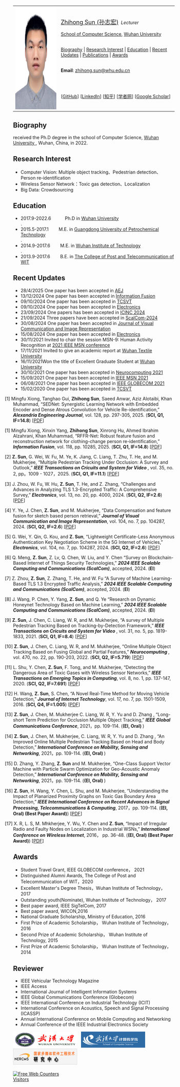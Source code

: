 

<a id="home" class="anchor"></a>
<div id="container"> 
<div class="container"> 

<table class="imgtable"><tr><td>
<a href="./"><img src="/szh91.jpg" alt="" height="320x" width="270x"  /></a></td>
<td align="left"><p><a href="./"><font size="4">Zhihong Sun (孙志宏)</font></a>&nbsp;
<i>  Lecturer</i>
<br /><br />
<a href="http://cs.whu.edu.cn/aspx/enmain/">School of Computer Science</a>,
<a href="https://www.whu.edu.cn/">Wuhan University</a><br />
<br />

 <A HREF="#Biography">Biography</A> |
 <A HREF="#Interest">Research Interest</A> | 
 <A HREF="#Education">Education</A> | 
 <A HREF="#Recent Updates">Recent Updates</A> | 
 <A HREF="#Publications">Publications</A> | 
 <A HREF="#Awards">Awards</A> 
<br /> <br />

 
 <b>Email</b>: <u><a href="mailto:zhihong.sun@whu.edu.cn?subject=ccc&body=xxx%0d%0ayyy">zhihong.sun@whu.edu.cn</a></u>

 <br /><br />
  
[<a href="https://github.com/szh91" target="_blank">GitHub</a>]
[<a href="https://www.linkedin.com/in/zhihong-sun-1a9172136/" target="_blank">LinkedIn</a>]
[<a href="https://www.zhihu.com/people/sun-zhi-hong-49" target="_blank"><font style="font-family:Microsoft YaHei">知乎</font></a>]
[<a href="http://www.scholat.com/sunzhihong" target="_blank"><font style="font-family:Microsoft YaHei">学者网</font></a>]
[<a href="https://scholar.google.com/citations?user=ob-hCkgAAAAJ&hl=zh-CN1" target="_blank">Google Scholar</a>]</p>
</td></tr></table>

<A NAME="Biography"><h2>Biography</h2></A>
received the Ph.D degree in the school of Computer Science, <a href="https://www.whu.edu.cn/">Wuhan University </a>, Wuhan, China, in 2022. 

<A NAME="Interest"><h2>Research Interest</h2></A>
<ul>
<li> Computer Vision: Multiple object tracking、Pedestrian detection、Person re-identification</li>
<li> Wireless Sensor Network：Toxic gas detection、Localization</li>
<li> Big Data: Crowdsourcing</li>
</ul>

<A NAME="Education"><h2>Education</h2></A>
<ul>
<li>2017.9-2022.6 &nbsp;&nbsp;&nbsp;&nbsp;&nbsp;&nbsp;&nbsp;&nbsp;&nbsp; Ph.D in <a href="https://www.whu.edu.cn/">Wuhan University</a></li>. 
 
<Li>2015.5-2017.1 &nbsp;&nbsp;&nbsp;&nbsp;&nbsp;&nbsp; M.E. in <a href="http://www.gdupt.edu.cn/">Guangdong University of Petrochemical Technology</a></li>.
 
<li>2014.9-2017.6 &nbsp;&nbsp;&nbsp;&nbsp;&nbsp;&nbsp; M.E. in <a href="https://www.wit.edu.cn/">Wuhan Institute of Technology</a></li>. 
 
<li>2013.9-2017.6 &nbsp;&nbsp;&nbsp;&nbsp;&nbsp;&nbsp; B.E. in <a href="http://www.witpt.edu.cn/">The College of Post and Telecommunication of WIT</a></li>
</ul>

<A NAME="Recent Updates"><h2>Recent Updates</h2></A>
<ul>
  <Li>28/4/2025 One paper has been accepted in <a href="https://www.sciencedirect.com/journal/alexandria-engineering-journal"> AEJ</a></Li> 
   <Li>13/12/2024 One paper has been accepted in <a href="https://www.sciencedirect.com/journal/information-fusion"> Information Fusion</a></Li> 
  <Li>09/10/2024 One paper has been accepted in <a href="https://ieeexplore.ieee.org/xpl/RecentIssue.jsp?punumber=76"> TCSVT</a></Li> 
 <Li>09/10/2024 One paper has been accepted in <a href="https://www.mdpi.com/journal/electronics/about"> Electronics</a></Li> 
 <Li>23/09/2024 One papers has been accepted in <a href="https://www.conf-inc.org/"> ICINC 2024</a></Li> 
<Li>21/09/2024 Three papers have been accepted in <a href="https://www.ieee-smart-world.org/2024/scalcom/"> ScalCom-2024</a></Li> 
<Li>30/08/2024 One paper has been accepted in <a href="https://www.sciencedirect.com/journal/journal-of-visual-communication-and-image-representation"> Journal of Visual Communication and Image Representation </a></Li>
<Li>15/08/2024 One paper has been accepted in <a href="https://www.mdpi.com/journal/electronics/about"> Electronics</a></Li> 
<Li>30/11/2021 Invited to chair the session MSN-9: Human Activity Recognition at  <a href="https://ieee-msn.org/2021/files/booklet.pdf"> 2021 IEEE MSN conference </a></Li>
<Li>17/11/2021 Invited to give an academic report at <a href="https://csai.wtu.edu.cn/info/1146/1929.htm"> Wuhan Textile University   </a></Li>
<Li>16/11/2021Won the title of Excellent Graduate Student at <a href="http://cs.whu.edu.cn/news_show.aspx?id=1615">  Wuhan University  </a></Li>
<Li>30/10/2021 One paper has been accepted in  <a href="https://www.journals.elsevier.com/neurocomputing"> Neurocomputing 2021</a></Li>
<Li>15/09/2021 One paper has been accepted in  <a href="https://ieee-msn.org/2021/"> IEEE MSN 2021</a></Li>
<li>06/08/2021 One paper has been accepted in  <a href="https://globecom2021.ieee-globecom.org/?_ga=2.131782856.653367360.1636077973-1461646020.1626138744"> IEEE GLOBECOM 2021 </a> </li>
 <li>15/02/2020 One paper has been accepted in  <a href="https://ieeexplore.ieee.org/xpl/RecentIssue.jsp?punumber=76"> TCSVT</a></Li> 
</ul>
 

<p style="text-indent: -1.6rem;margin-left: 0rem;">
<span>[1] Mingfu Xiong, Tanghao Gui, <b>Zhihong Sun</b>, Saeed Anwar, Aziz Alotaibi,  Khan Muhammad, “SEDNet: Synergistic Learning Network with Embedded Encoder and  Dense Atrous Convolution for Vehicle Re-identification,” 
<b><i>Alexandria Engineering Journal</i></b>, 
vol. 128, pp. 297-305, 2025. 
(<b>SCI, Q1, IF=14.8</b>)
[<a href= "[https://www.sciencedirect.com/science/article/abs/pii/S1566253524006638](https://pdf.sciencedirectassets.com/270704/1-s2.0-S1110016825X00132/1-s2.0-S1110016825006064/main.pdf?X-Amz-Security-Token=IQoJb3JpZ2luX2VjEBwaCXVzLWVhc3QtMSJGMEQCIE2HeqW0gYT00Sp%2F3H4ergnP93eEKX3CoFsyhwBy19S%2FAiBFLq9aTAVzoXXJ96b45fZlRFdxZ%2B3Af%2BnU80ru5oSAWyqzBQhEEAUaDDA1OTAwMzU0Njg2NSIMI49OEqTIEyAmNEJSKpAFiS7Syeib3M1tnc6PORYJL9yX8OOfJdBGpYp%2FLU%2BwMhujK%2BX5fAa3gkT0AqeBjy3iyGBgg6oamC3wWVpuGaAyeEvqc2bGTYHb91q1ObrXy2xej3NhOOGHcD%2FDs2XLNMoulDApCtTDoufH%2BOp9ccbjS0DD5BxQADDFjfUF%2BVvhYpjuC7lOH%2BXwMh4PdKdejiMwigU8owcAUYA4QsdruPXKdk32e8ATf0nmcjkjcmwsbu%2Fmct0pNRvfCZOK23SF83ij2KVUWVVr%2FRt0cqFIzYQYv%2Bw1TYo%2FXpOZM8XfimkVEEw7UH2k3Pub%2BemJ1pHIVLRAlQylXP9422iYwvlOQR0USgeB2eQjWDjLvnHcjPu4ciVXZiQW7TCCL%2B72bgLJkz8C4W7cknpL2LWM%2Bcytt318qcowab%2FFrrgPXVqwATxYdj6VnPI9EZpMYJchrKHpqc4DQw2d09AfIiz1RxwYx47xV53xblMaMaD7zxwiW%2Bm5QTi0dF3xKrCps9M%2BGyZF6Yu89flHm6z2cXe3TRj%2Fx14PsUa5WjN7UTmXlJ%2Fz3uNS%2BBK5ZYLCt3wFstusUyn5jPWg3V9EiVdYH%2FfkwENkqBTfC%2FTMUT5oKlUXx%2Bla5GG8Il5BGDN7eZCn43ouop7N1mc7caN%2BekWZbB7%2BlT6Cn1%2FgNM4hBMvXq96JjNcf03LHtVt%2FuL1GR1Hl5JMJ59xlDZAXA%2BUcwziBeBXB%2BDp0X1Oci3ENTSnGS78ds2aWl5od969oBhR9lE%2FGKbzwdnNEQWTK5g4iNgLRsYMIEz5K5ufM101YeaLPZjJNzp5qnVDZUMQkWMaYdMrQGnQq4VEF2dVGCaaOMxAdlzdR%2F30pwAegN0Cc5BBman%2BihVk5vU%2F4UL8wq8yNxAY6sgGuBOf5FeZqbJX4YbQFEghx1eJJCkYN5i%2ByeIGAdgbYLYXZMY7iQD9bt2T5ieQuFKWFbIxeainir%2BXIbXxrveeTEumZEQbSkZnCH90%2FlmVIMnzidxo9%2B2HytQ2YQReH0geRfP8FGEDMNWPFHpgct3%2FRSm9d%2FLF1GJO0T0qopLoKJQvhyUQg2Q2R89Cf2M6uCtqenhqOo2oVFLEMlEqRhBR0SdeU82gfb%2F5vjmCYZOgqXecS&X-Amz-Algorithm=AWS4-HMAC-SHA256&X-Amz-Date=20250725T115507Z&X-Amz-SignedHeaders=host&X-Amz-Expires=300&X-Amz-Credential=ASIAQ3PHCVTYWYA3V6PO%2F20250725%2Fus-east-1%2Fs3%2Faws4_request&X-Amz-Signature=362acb6c1adba04a59973069b2a0534c918212214c71e63ec03009de316ece20&hash=6733bc6b65b2dfc5c86606eb25bad5decd8715d2a09b6c56e4003871e6443c34&host=68042c943591013ac2b2430a89b270f6af2c76d8dfd086a07176afe7c76c2c61&pii=S1110016825006064&tid=spdf-adffd7b8-58dd-459f-afca-479bb1e85709&sid=1d1d8b4a894a034eb23b69e1ae3b311c6c69gxrqb&type=client&tsoh=d3d3LnNjaWVuY2VkaXJlY3QuY29t&rh=d3d3LnNjaWVuY2VkaXJlY3QuY29t&ua=050f5d56510254545700&rr=964b776c9f0a6ae9&cc=cn)">PDF</a>]
</span>
</p>


<p style="text-indent: -1.6rem;margin-left: 0rem;">
<span>[1] Mingfu Xiong, Xinxin Yang, <b>Zhihong Sun</b>, Xinrong Hu, Ahmed Ibrahim Alzahrani, Khan Muhammad, “RFFR-Net: Robust feature fusion and reconstruction network for clothing-change person re-identification,” 
<b><i>Information Fusion</i></b>, 
vol. 118, pp. 10285, 2025. 
(<b>SCI, Q1, IF=14.8</b>)
[<a href= "[https://www.sciencedirect.com/science/article/abs/pii/S1566253524006638](https://pdf.sciencedirectassets.com/272144/1-s2.0-S1566253525X00026/1-s2.0-S1566253524006638/main.pdf?X-Amz-Security-Token=IQoJb3JpZ2luX2VjEBsaCXVzLWVhc3QtMSJHMEUCIQCft0I6A%2FsGvLImJc6WHpgU0ke1BWpiovG8v6uLGPyG3gIgJTuFnmxYDTJ5w5NqWF1CQQznITOyIonGLHLWALBdpS8qsgUIRBAFGgwwNTkwMDM1NDY4NjUiDK3mE4KTgU0efnsmsyqPBYMg4wPd%2BR0zzzVn1DsJ4mJEKcDPVWAAJfdBnZ73Y5gzVZEZfme3x2H%2FuSpxsKAn%2Fa70o3uT9V%2FPDLxdjn0CD7FHLT3p22vFNvYiXLS%2B4X1zarwehoSC1iiH5uBcTGuj3Ois4mVCyNNUuocRJvwEkJeF8bt7QOkFkf%2BanZuYfLHWmtd1nk6utDI1WoW5cu%2FD1wz5MX9uCO%2By5WwfIZRAut1HvuG1UvJgKxJ3G96%2BGk42EeaiZmTYcgL8mLDsCwUE0bZOH4vn9wtFk5nDh3PzPUsNffyKD%2BogIcvrfnvuCXpMrLp1aYWWL%2By3jnHSOMY3UAXv2f5EvmHG81upOSY7nXCQ0GE6fJ5lqx%2FGLdlIUnYgutiV0b7Q1zn5mdnz8tz%2Fpx4LgpYBAdtke5%2F1wm6as2msy1TGkktRfY908CLF6xTYUs9sYt%2Brz2YUuXKLUrUWt3%2BaduqgOEnCgfnrxerHKmln%2BxdeM7mXRFIaR8Pmxs68biBSuchdfJr6ZUoPnQyTv2s%2B8%2FgUZeuA5haAwhakK%2B5h4taJnDvJ434IxCjy9MTJuP4EPv8Z5Mx790SS%2Bb5i1%2BLyzLMFgNDBZWm9J6NaBEI8EHef0Ue97yZCPM9T%2B9AaWGh8fJHRzR5meNZ6XBcGZrDGO0aUFouRDx%2FKHGJSRLVd%2FszRqE%2Fap0ibVmqNjIa01ayGfq8gef3pSO48dDdUlxWxkQF1awrNTBNPv3D8GlXjYKF7VlCwZuJEJj1x%2FfyghJtPYbPKT5DP6x43zhiG%2FFqUfe9Is8kMZ6MDAjY%2Bm7iw21ZWeLbvMsr3truvcTYR7E6lviJtpDYbnIlIp0dQA1%2BOwGLMyqg4z2kjufILWShkQaLl3%2FUYB%2F%2Fkiss15KgwwLmNxAY6sQF3YogBOSxTpGCGqRRovLg1XGtTQ%2Fu7R7SL0S7DOCdSMohO7EBS4FZgR0w88kQeU2EMxkYzjj8PqXzKP64aJoYEoRwjAxAil0JUwjC%2FzBKLiDu8D2Yn9hkmxSqAG5GnWT1mpICcXydBIbulsL%2BcmSEImpotpak2QYmrPy72O4QiPJ4%2F5C9qc%2FVb%2BsMJ2f1WU7cJdHUZ6mC%2FCFTerKkbnDpQUffyzJ6ZTp56qFW6YBviL44%3D&X-Amz-Algorithm=AWS4-HMAC-SHA256&X-Amz-Date=20250725T115625Z&X-Amz-SignedHeaders=host&X-Amz-Expires=300&X-Amz-Credential=ASIAQ3PHCVTY7U5RWR2M%2F20250725%2Fus-east-1%2Fs3%2Faws4_request&X-Amz-Signature=e6d45df774fa7ab183eda4a4cfeac237ed5307ef35a16602816130e840e67297&hash=1080f30290209c17ddae1e42bf5d5d8698d9f4a59ff542873400ad4d9e9a83d9&host=68042c943591013ac2b2430a89b270f6af2c76d8dfd086a07176afe7c76c2c61&pii=S1566253524006638&tid=spdf-f1f4c222-11fb-403d-8f69-336570fd2695&sid=a49a9c92413a28426808847329a07aac8d0fgxrqa&type=client&tsoh=d3d3LnNjaWVuY2VkaXJlY3QuY29t&rh=d3d3LnNjaWVuY2VkaXJlY3QuY29t&ua=050f5d565102545a5452&rr=964b79511fee6ae9&cc=cn)">PDF</a>]
</span>
</p>



<p style="text-indent: -1.6rem;margin-left: 0rem;">
<span>[2] <b>Z. Sun</b>, G. Wei, W. Fu, M. Ye, K. Jiang, C. Liang, T. Zhu, T. He, and M. Mukherjee, 
“Multiple Pedestrian Tracking Under Occlusion: A Survey and Outlook,” 
<b><i>IEEE Transactions on Cricuits and System for Video </i></b>, 
vol. 35, no. 2, pp。1009 - 1027，2025. 
(<b>SCI, Q1, IF=11.1</b>)
[<a href= "[https://ieeexplore.ieee.org/stamp/stamp.jsp?tp=&arnumber=9142255](https://ieeexplore.ieee.org/stamp/stamp.jsp?arnumber=10720185)">PDF</a>]
</span>
</p>



<p style="text-indent: -1.6rem;margin-left: 0rem;">
<span>[3] J. Zhou, W. Fu, W. Hu, <b>Z. Sun</b>, T. He, and Z. Zhang, 
“Challenges and Advances in Analyzing TLS 1.3-Encrypted Traffic: A Comprehensive Survey,” 
<b><i>Electronics</i></b>, 
vol. 13, no. 20, pp. 4000, 2024. 
(<b>SCI, Q2, IF=2.6</b>)
[<a href= "[[https://ieeexplore.ieee.org/stamp/stamp.jsp?tp=&arnumber=9142255](https://ieeexplore.ieee.org/stamp/stamp.jsp?arnumber=10720185)](https://www.mdpi.com/2079-9292/13/20/4000)">PDF</a>]
</span>
</p>


 <p style="text-indent: -1.6rem;margin-left: 0rem;">
 <span>[4] Y. Ye, J. Chen, <b>Z. Sun</b>, and M. Mukherjee, 
“Data Compensation and feature fusion for sketch based person retrieval,” 
<b><i>Journal of Visual Communication and Image Representation</i></b>, 
vol. 104, no. 7, pp. 104287, 2024. 
(<b>SCI, Q2, IF=2.6</b>)
[<a href= "http://www.airitilibrary.cn/DownloadArticle/DownloadArticleFile?strDocID=16079264-201612-201701100006-201701100006-1501-1509&publishTypeID=P001&pubIntoPublishTypeID=P001">PDF</a>]
</span>
</p>

 <p style="text-indent: -1.6rem;margin-left: 0rem;">
 <span>[5] G. Wei, Y. Qin, G. Kou, and <b>Z. Sun</b>, 
“Lightweight Certificate-Less Anonymous Authentication Key Negotiation Scheme in the 5G Internet of Vehicles,” 
<b><i>Electronics</i></b>, 
vol. 104, no. 7, pp. 104287, 2024. 
(<b>SCI, Q2, IF=2.6</b>)
[<a href= "[http://www.airitilibrary.cn/DownloadArticle/DownloadArticleFile?strDocID=16079264-201612-201701100006-201701100006-1501-1509&publishTypeID=P001&pubIntoPublishTypeID=P001](https://www.mdpi.com/2079-9292/13/16/3288)">PDF</a>]
</span>
</p>

 <p style="text-indent: -1.6rem;margin-left: 0rem;">
 <span>[6] Q. Meng, <b>Z. Sun</b>, Z. Lv, Q. Chen, W. Liu, and Y. Chen
“Survey on Blockchain-Based Internet of Things Security Technologies,” 
<b><i>2024 IEEE Scalable Computing and Communications (ScalCom)</i></b>, 
accepted, 2024. 
(<b>EI</b>)
</span>
</p>

 <p style="text-indent: -1.6rem;margin-left: 0rem;">
 <span>[7] Z. Zhou, <b>Z. Sun</b>, Z. Zhang, T. He, and W. Fu
“A Survey of Machine Learning-Based TLS 1.3 Encrypted Traffic Analysis,” 
<b><i>2024 IEEE Scalable Computing and Communications (ScalCom)</i></b>, 
accepted, 2024. 
(<b>EI</b>)
</span>
</p>

 <p style="text-indent: -1.6rem;margin-left: 0rem;">
 <span>[8] J. Wang, P. Chen, Y. Yang, <b>Z. Sun</b>, and Q. Ye
“Research on Dynamic Honeynet Technology Based on Machine Learning,” 
<b><i>2024 IEEE Scalable Computing and Communications (ScalCom)</i></b>, 
accepted, 2024. 
(<b>EI</b>)
</span>
</p>
 
<p style="text-indent: -1.6rem;margin-left: 0rem;">
<span>[9] <b>Z. Sun</b>, J. Chen, C. Liang, W. R, and M. Mukherjee, 
“A survey of Multiple Pedestrian Tracking Based on Tracking-by-Detection Framework,” 
<b><i>IEEE Transactions on Cricuits and System for Video </i></b>, 
 vol. 31, no. 5, pp. 1819-1833, 2021. 
(<b>SCI, Q1, IF=8.4</b>)
[<a href= "https://ieeexplore.ieee.org/stamp/stamp.jsp?tp=&arnumber=9142255">PDF</a>]
</span>
</p>
 

<p style="text-indent: -1.6rem;margin-left: 0rem;">
<span>[10] <b>Z. Sun</b>, J. Chen, C. Liang, W. R, and M. Mukherjee, 
“Online Multiple Object Tracking Based on Fusing Global and Partial Features,” 
<b><i>Neurocomputing </i></b>, 
 vol. 470, no. 22, pp. 190-203, 2022. 
(<b>SCI, Q2, IF=5.719</b>)
[<a href= "https://pdf.sciencedirectassets.com/271597/AIP/1-s2.0-S0925231221016647/main.pdf?X-Amz-Security-Token=IQoJb3JpZ2luX2VjEK%2F%2F%2F%2F%2F%2F%2F%2F%2F%2F%2FwEaCXVzLWVhc3QtMSJHMEUCIQCybNB%2FCZ6tiD7ABJLpwx5rVzXErQUyr6UaNF3lK1AZ%2BAIgZQdahQQak6rukW%2B8LKxwLbRcSV6bx3W1oV3h7JjCNIYq%2BgMIWBAEGgwwNTkwMDM1NDY4NjUiDCfElcueRSttcofekirXA7hveizRZXrlwdoC3RqR6QAPGHDrs35wdNnVnv2SMMKxzu9a1Rw9NgS3pVlzQwzvQL2%2FnLCzbC%2BlR2n%2BQgkiJv1E0lGQMQm3CS7Rp7bcmTLrobr%2BWgKtDn4m%2Bugo7Zx16ostRyaKQ7916dWd7RGcyqJtAao5uQdNg0%2B8UeC10XddJSuHsvYuwgGVwNwD8bESMXySZrHknQ8CNTYYiYq9ybrWnFdkrFtRYIyRrpjF2%2FHnfXXr%2BLZjC760ZsDT0WlRu7lYpPA6tzaYRpytxAuKnMlFj7P2vSXFGJp%2BwfKqiM7UL2TB3TmPWMvwQAQmGoIihUkFaC1gewOmW9HDy3sEB4vV2aOA4M1WhJPQf0x1fnQhzpygxvBO1qt6Bo7%2F2pvtq32dbxmLM0IFg91PsMUEyLYVXwpemU5AIsSl8jRthrTjk7uN7R91JkOvFCU7u1HlF5ZKAN%2Fu34JDHwjUGhiRoisJL4iQN0ZlRDzgkhGXxSook1gkRzXbDLInrGewsen%2BDOOJgiX%2BOD0bBfZ7legsbQTJkaTi%2B5OxSHTSCUG3vKG259cXfPVHflhUMFkSQPFE6FhyDfdkTYREAeI3D%2BzJlqKCl5tIFI%2BAdj7%2BGpAr4T7SXUZHEZhy%2FDDJhI6MBjqlAWnSGCDytzjjTY7Iw%2FQO2zDT6KIe4RCEEq4VMm81752FgZCd911WbqqVDzAQvLgNJzvM4vKvPMcSkjIdQfPEoEHcSaflznTe6HyDQ4KfscSVGDzt%2B%2BjjIvvBTtioXwGsQcPhD3bSZQ5%2BoJsapX6MnHJ5NK%2FAHjuQ5pP5wOmEPCIFJmTdtgK2EdG5BOQdxTrVbmJNtGaqychdA8pxcwFr0IPcsB9MDw%3D%3D&X-Amz-Algorithm=AWS4-HMAC-SHA256&X-Amz-Date=20211104T081044Z&X-Amz-SignedHeaders=host&X-Amz-Expires=300&X-Amz-Credential=ASIAQ3PHCVTYXVRVA5YO%2F20211104%2Fus-east-1%2Fs3%2Faws4_request&X-Amz-Signature=1aa2186d81e611d0019bcf1cab77987bdde1f8ed630b3f83c25f4aef1ab94a33&hash=d3ef9d54e222a0006cb7306fe26ed1d67d7493711e19dbf5754d83157b19cd09&host=68042c943591013ac2b2430a89b270f6af2c76d8dfd086a07176afe7c76c2c61&pii=S0925231221016647&tid=spdf-65646ca9-1e74-4cfa-b1b2-22d13b324cd7&sid=722c35585fcfc54ec5884cb5d79bc322e7a8gxrqb&type=client">PDF</a>]
</span>
</p>
 
 <p style="text-indent: -1.6rem;margin-left: 0rem;">
 <span>[11] L. Shu, Y. Chen, <b>Z. Sun</b>, F. Tong, and M. Mukherjee, 
“Detecting the Dangerous Area of Toxic Gases with Wireless Sensor Networks,” 
<b><i>IEEE Transactions on Emerging Topics in Computing</i></b>, 
vol. 8, no. 1, pp. 137-147, 2020. 
(<b>SCI, Q2, IF=7.691</b>)
[<a href= "https://ieeexplore.ieee.org/stamp/stamp.jsp?tp=&arnumber=7917279">PDF</a>]
</span>
</p>

 <p style="text-indent: -1.6rem;margin-left: 0rem;">
 <span>[12] H. Wang, <b>Z. Sun</b>, S. Chen, 
“A Novel Real-Time Method for Moving Vehicle Detection,” 
<b><i>Journal of Internet Technology</i></b>, 
vol. 17, no. 7, pp. 1501-1509, 2016. 
(<b>SCI, Q4, IF=1.005</b>)
[<a href= "http://www.airitilibrary.cn/DownloadArticle/DownloadArticleFile?strDocID=16079264-201612-201701100006-201701100006-1501-1509&publishTypeID=P001&pubIntoPublishTypeID=P001">PDF</a>]
</span>
</p>

 
 <p style="text-indent: -1.6rem;margin-left: 0rem;">
 <span>[13] <b>Z. Sun</b>, J. Chen, M. Mukherjee C. Liang, W. R, Y. Yu and D. Zhang , 
“Long-short Term Prediction for Occlusion Multiple Object Tracking,” 
<b><i>IEEE Global Communications Conference</i></b>, 
2021，pp. 109-114.
(<b>(EI, Oral) </b>)
</span>
</p>
 
  <p style="text-indent: -1.6rem;margin-left: 0rem;">
 <span>[14] <b>Z. Sun</b>, J. Chen, M. Mukherjee, C. Liang, W. R, Y. Yu and D. Zhang , 
“An Improved Online Multiple Pedestrian Tracking Based on Head and Body Detection,” 
<b><i>International Conference on Mobility, Sensing and Networking</i></b>, 
2021，pp. 109-114.
(<b>(EI, Oral) </b>)
</span>
</p>
 
   <p style="text-indent: -1.6rem;margin-left: 0rem;">
 <span>[15] D. Zhang, Y. Zhang, <b>Z. Sun</b> and M. Mukherjee,
“One-Class Support Vector Machine with Particle Swarm Optimization for Geo-Acoustic Anomaly Detection,” 
<b><i>International Conference on Mobility, Sensing and Networking</i></b>, 
2021，pp. 109-114.
(<b>(EI, Oral) </b>)
</span>
</p>
 
 <p style="text-indent: -1.6rem;margin-left: 0rem;">
 <span>[16] <b>Z. Sun</b>, H. Wang, Y. Chen, L. Shu, and M. Mukherjee, 
“Understanding the Impact of Planarized Proximity Graphs on Toxic Gas Boundary Area Detection,” 
<b><i>IEEE International Conference on Recent Advances in Signal Processing, Telecommunications & Computing</i></b>, 
2017，pp. 109-114.
(<b>(EI, Oral) (Best Paper Award)</b>)
[<a href= "https://ieeexplore.ieee.org/stamp/stamp.jsp?tp=&arnumber=7849805&tag=1">PDF</a>]
</span>
</p>

 <p style="text-indent: -1.6rem;margin-left: 0rem;">
 <span>[17] X. R, L. S, M. Mhkherjee, Y. Wu, Y. Chen and <b>Z. Sun</b>, 
“Impact of Irregular Radio and Faulty Nodes on Localization in Industrial WSNs,” 
<b><i>International Conference on Wireless Internet</i></b>, 
2016， pp. 36-48.
(<b>(EI, Oral) (Best Paper Award)</b>)
[<a href= "https://link.springer.com/content/pdf/10.1007%2F978-3-319-72998-5_5.pdf">PDF</a>]
</span>
</p>
</ul>

<A NAME="Awards"><h2>Awards</h2></A>
<ul>
<li>Student Travel Grant, IEEE GLOBECOM conference， 2021 </li>
<li>Distinguished Alumni Awards, The College of Post and Telecommunication of WIT，2020</li>
<li>Excellent Master's Degree Thesis，Wuhan Institute of Technology， 2017</li>
<li>Outstanding youth(Nominate), Wuhan Institute of Technology， 2017</li>
<li>Best paper award, IEEE SigTelCom, 2017</li>
<li>Best paper award, WICON,2016</li>
<li>National Graduate Scholarship, Ministry of Education, 2016</li>
<li>First Prize of Academic Scholarship， Wuhan Institute of Technology， 2016</li>
<li>Second Prize of Academic Scholarship， Wuhan Institute of Technology, 2015</li>
 <li>First Prize of Academic Scholarship， Wuhan Institute of Technology，2014</li>
</ul>

<A NAME="Reviewer"><h2>Reviewer</h2></A>
<ul>
<li>IEEE Vehicular Technology Magazine</li>
<li>IEEE Access</li>
<li>International Journal of Intelligent Information Systems</li>
<li>IEEE Global Communications Conference  (Globecom)</li>
<li>IEEE International Conference on Industrial Technology (ICIT)</li>
<li>International Conference on Acoustics, Speech and Signal Processing (ICASSP)</li>
<li>Annual International Conference on Mobile Computing and Networking</li>
<li>Annual Conference of the IEEE Industrial Electronics Society</li>
</ul>
 

<a href="https://en.whu.edu.cn/"><img src="/wudalogo.png" width="200x" height="50x" border="边框"></a>&nbsp;&nbsp;
<a href="http://cs.whu.edu.cn/"><img src="/cs.png" width="200x" height="50x" border="边框"></a>&nbsp;&nbsp;
<a href="http://multimedia.whu.edu.cn/"><img src="/nercms.jpg" width="200x" height="50x" border="边框"></a>&nbsp;
 <br />
  <br />
<a href="https://www.easycounter.com/">
<img src="https://www.easycounter.com/counter.php?sunzhihong"
border="0" alt="Free Web Counters"></a>
<br><a href="https://www.easycounter.com/">Visitors</a>
